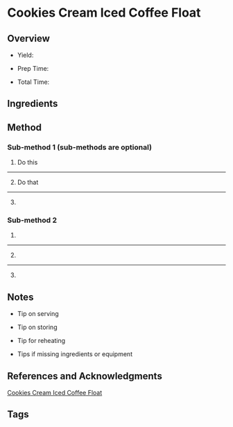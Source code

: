# Cookies Cream Iced Coffee Float

## Overview

- Yield:

- Prep Time:

- Total Time:

## Ingredients



## Method

### Sub-method 1 (sub-methods are optional)

1. Do this
---
2. Do that
---
3.

### Sub-method 2

1.
---
2.
---
3.

## Notes

- Tip on serving

- Tip on storing

- Tip for reheating

- Tips if missing ingredients or equipment

## References and Acknowledgments

[Cookies Cream Iced Coffee Float](http://www.shugarysweets.com/2014/08/cookies-cream-iced-coffee-float)

## Tags


